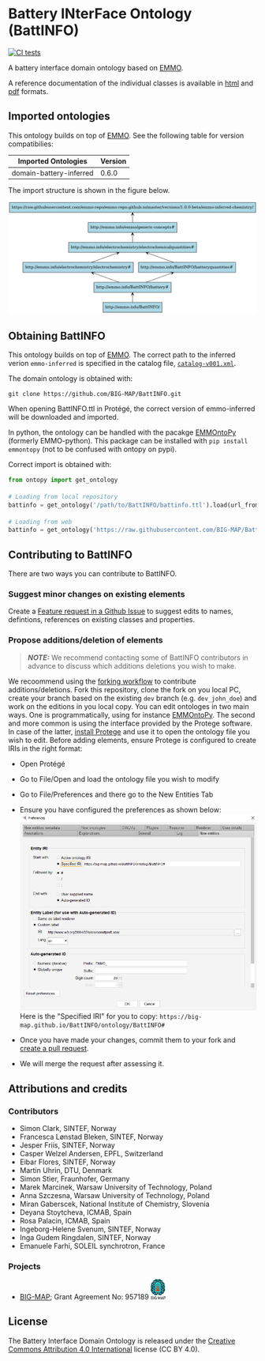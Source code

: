 <!-- markdownlint-disable MD033 -->

# Battery INterFace Ontology (BattINFO)

[![CI tests](https://github.com/BIG-MAP/BattINFO/workflows/CI%20tests/badge.svg)](https://github.com/BIG-MAP/BattINFO/actions/)

A battery interface domain ontology based on [EMMO][1].

A reference documentation of the individual classes is available in [html](https://big-map.github.io/BattINFO/index.html) and [pdf](https://big-map.github.io/BattINFO/battinfo.pdf) formats.

## Imported ontologies

This ontology builds on top of [EMMO][1].
See the following table for version compatibilies:

| Imported Ontologies      | Version           |
| ------------------------ | ----------------- |
| domain-battery-inferred  | 0.6.0             |

The import structure is shown in the figure below.

![BattINFO import structure.](doc/battinfo-structure.png)

## Obtaining BattINFO

This ontology builds on top of [EMMO][1].
The correct path to the inferred verion `emmo-inferred` is specified in the catalog file, [`catalog-v001.xml`](catalog-v001.xml).

The domain ontology is obtained with:

```console
git clone https://github.com/BIG-MAP/BattINFO.git
```

When opening BattINFO.ttl in Protégé, the correct version of emmo-inferred will be downloaded and imported.

In python, the ontology can be handled with the pacakge [EMMOntoPy][2] (formerly EMMO-python). This
package can be installed with `pip install emmontopy` (not to be confused with ontopy on pypi).

Correct import is obtained with:

```python
from ontopy import get_ontology

# Loading from local repository
battinfo = get_ontology('/path/to/BattINFO/battinfo.ttl').load(url_from_catalog=True)

# Loading from web
battinfo = get_ontology('https://raw.githubusercontent.com/BIG-MAP/BattINFO/master/battinfo.ttl').load()
```

## Contributing to BattINFO
There are two ways you can contribute to BattINFO.
### Suggest minor changes on existing elements
Create a [Feature request in a Github Issue](https://docs.github.com/en/issues/tracking-your-work-with-issues/creating-an-issue) to suggest edits to names, defintions, references on existing classes and properties. 
### Propose additions/deletion of elements
> **_NOTE:_**  We recommend contacting some of BattINFO contributors in advance to discuss which additions deletions you wish to make.  

We recoommend using the [forking workflow](https://www.atlassian.com/git/tutorials/comparing-workflows/forking-workflow) to contribute additions/deletions. Fork this repository, clone the fork on you local PC, create your branch based on the existing ```dev``` branch (e.g. ```dev_john_doe```) and work on the editions in you local copy. You can edit ontologes in two main ways. One is programmatically, using for instance [EMMOntoPy](https://github.com/emmo-repo/EMMOntoPy). The second and more common is using the interface provided by the Protege software. In case of the latter, [install Protege](https://protege.stanford.edu/) and use it to open the ontology file you wish to edit. Before adding elements, ensure Protege is configured to create IRIs in the right format:  
* Open Protégé
* Go to File/Open and load the ontology file you wish to modify
* Go to File/Preferences and there go to the New Entities Tab
* Ensure you have configured the preferences as shown below:
![Protege config.](doc/protege_config_contribute.png)  
Here is the "Specified IRI" for you to copy: ```https://big-map.github.io/BattINFO/ontology/BattINFO#```

* Once you have made your changes, commit them to your fork and [create a pull request](https://docs.github.com/en/pull-requests/collaborating-with-pull-requests/proposing-changes-to-your-work-with-pull-requests/creating-a-pull-request).
* We will merge the request after assessing it.




## Attributions and credits

### Contributors

- Simon Clark, SINTEF, Norway
- Francesca Lønstad Bleken, SINTEF, Norway
- Jesper Friis, SINTEF, Norway
- Casper Welzel Andersen, EPFL, Switzerland
- Eibar Flores, SINTEF, Norway
- Martin Uhrin, DTU, Denmark
- Simon Stier, Fraunhofer, Germany
- Marek Marcinek, Warsaw University of Technology, Poland
- Anna Szczesna, Warsaw University of Technology, Poland
- Miran Gaberscek, National Institute of Chemistry, Slovenia
- Deyana Stoytcheva, ICMAB, Spain
- Rosa Palacin, ICMAB, Spain
- Ingeborg-Helene Svenum, SINTEF, Norway
- Inga Gudem Ringdalen, SINTEF, Norway
- Emanuele Farhi, SOLEIL synchrotron, France

### Projects

- [BIG-MAP](http://www.big-map.eu/); Grant Agreement No: 957189 <img src="bigmap.png" alt="BIG-MAP" width="30">

## License

The Battery Interface Domain Ontology is released under the [Creative Commons Attribution 4.0 International](https://creativecommons.org/licenses/by/4.0/legalcode) license (CC BY 4.0).

[1]: https://github.com/emmo-repo/EMMO
[2]: https://emmo-repo.github.io/EMMOntoPy
